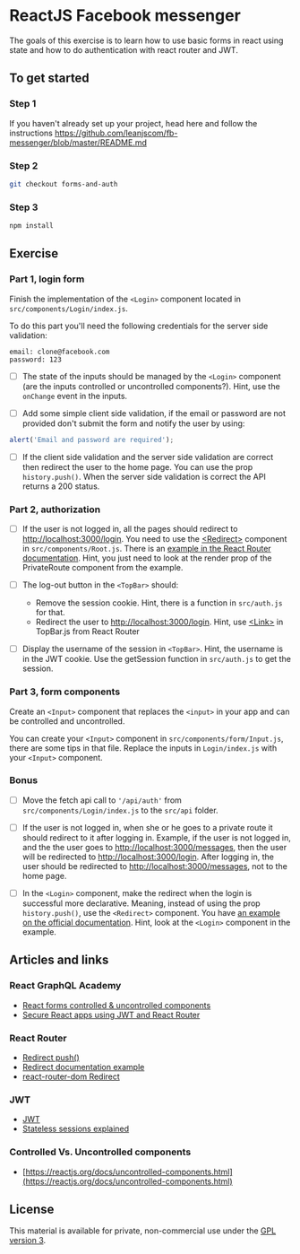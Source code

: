 # ReactJS Facebook messenger

The goals of this exercise is to learn how to use basic forms in react using state and how to do authentication with react router and JWT.

## To get started

### Step 1

If you haven't already set up your project, head here and follow the instructions https://github.com/leanjscom/fb-messenger/blob/master/README.md

### Step 2

```sh
git checkout forms-and-auth
```

### Step 3

```sh
npm install
```

## Exercise

### Part 1, login form

Finish the implementation of the `<Login>` component located in `src/components/Login/index.js`.

To do this part you'll need the following credentials for the server side validation:

```
email: clone@facebook.com
password: 123
```

- [ ] The state of the inputs should be managed by the `<Login>` component (are the inputs controlled or uncontrolled components?).
      Hint, use the `onChange` event in the inputs.

- [ ] Add some simple client side validation, if the email or password are not provided don't submit the form and notify the user by using:

```javascript
alert('Email and password are required');
```

- [ ] If the client side validation and the server side validation are correct then redirect the user to the home page.
      You can use the prop `history.push()`.
      When the server side validation is correct the API returns a 200 status.

### Part 2, authorization

- [ ] If the user is not logged in, all the pages should redirect to [http://localhost:3000/login](http://localhost:3000/login).
      You need to use the [&lt;Redirect&gt;](https://reacttraining.com/react-router/web/api/Redirect) component in `src/components/Root.js`.
      There is an [example in the React Router documentation](https://reacttraining.com/react-router/web/example/auth-workflow).
      Hint, you just need to look at the render prop of the PrivateRoute component from the example.

- [ ] The log-out button in the `<TopBar>` should:
  - Remove the session cookie. Hint, there is a function in `src/auth.js` for that.
  - Redirect the user to [http://localhost:3000/login](http://localhost:3000/login). Hint, use [&lt;Link&gt;](https://reacttraining.com/react-router/web/api/Link) in TopBar.js from React Router

- [ ] Display the username of the session in `<TopBar>`. Hint, the username is in the JWT cookie. Use the getSession function in `src/auth.js` to get the session.

### Part 3, form components

Create an `<Input>` component that replaces the `<input>` in your app and can be controlled and uncontrolled.

You can create your `<Input>` component in `src/components/form/Input.js`, there are some tips in that file.
Replace the inputs in `Login/index.js` with your `<Input>` component.

### Bonus

- [ ] Move the fetch api call to `'/api/auth'` from `src/components/Login/index.js` to the `src/api` folder.

- [ ] If the user is not logged in, when she or he goes to a private route it should redirect to it after logging in.
      Example, if the user is not logged in, and the the user goes to [http://localhost:3000/messages](http://localhost:3000/messages), then the user will be redirected to [http://localhost:3000/login](http://localhost:3000/login).
      After logging in, the user should be redirected to [http://localhost:3000/messages](http://localhost:3000/messages), not to the home page.

- [ ] In the `<Login>` component, make the redirect when the login is successful more declarative.
  Meaning, instead of using the prop `history.push()`, use the `<Redirect>` component. You have [an example on the official documentation](https://reacttraining.com/react-router/web/example/auth-workflow).
  Hint, look at the `<Login>` component in the example.

## Articles and links

### React GraphQL Academy

- [React forms controlled & uncontrolled components](https://reactgraphql.academy/blog/react-forms-controlled-and-uncontrolled-components/)
- [Secure React apps using JWT and React Router](https://reactgraphql.academy/blog/secure-react-apps-using-JWT-and-react-router/)

### React Router

- [Redirect push()](https://github.com/ReactTraining/react-router/blob/master/packages/react-router/modules/Redirect.js#L88)
- [Redirect documentation example](https://reacttraining.com/react-router/web/api/Redirect)
- [react-router-dom Redirect](https://github.com/ReactTraining/react-router/blob/master/packages/react-router-dom/modules/Redirect.js)

### JWT

- [JWT](https://jwt.io/)
- [Stateless sessions explained](https://auth0.com/blog/stateless-auth-for-stateful-minds/)

### Controlled Vs. Uncontrolled components

- [https://reactjs.org/docs/uncontrolled-components.html](https://reactjs.org/docs/uncontrolled-components.html)

## License

This material is available for private, non-commercial use under the [GPL version 3](http://www.gnu.org/licenses/gpl-3.0-standalone.html).
